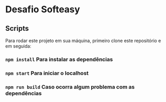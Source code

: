 # Desafio Softeasy

## Scripts

Para rodar este projeto em sua máquina, primeiro clone este repositório e em seguida:

### `npm install` Para instalar as dependências
### `npm start` Para iniciar o localhost
### `npm run build` Caso ocorra algum problema com as dependências




